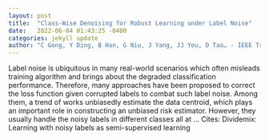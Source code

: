 ```yaml
---
layout: post
title:  "Class-Wise Denoising for Robust Learning under Label Noise"
date:   2022-06-04 01:43:25 -0400
categories: jekyll update
author: "C Gong, Y Ding, B Han, G Niu, J Yang, JJ You, D Tao… - IEEE Transactions on …, 2022"
---
```

Label noise is ubiquitous in many real-world scenarios which often misleads training algorithm and brings about the degraded classification performance. Therefore, many approaches have been proposed to correct the loss function given corrupted labels to combat such label noise. Among them, a trend of works unbiasedly estimate the data centroid, which plays an important role in constructing an unbiased risk estimator. However, they usually handle the noisy labels in different classes all at … Cites: ‪Dividemix: Learning with noisy labels as semi-supervised learning‬